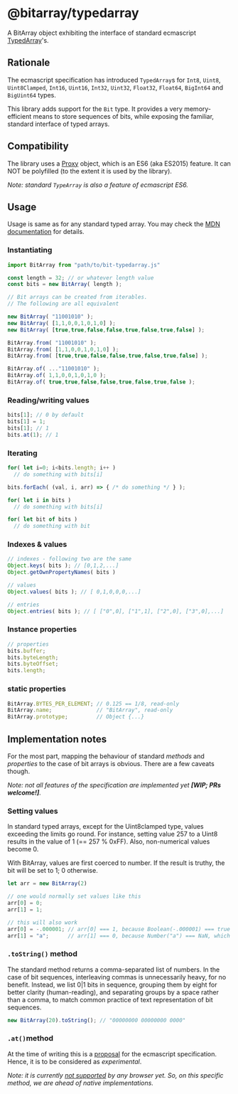 # @bitarray/typedarray

A BitArray object exhibiting the interface of standard ecmascript [TypedArray](https://developer.mozilla.org/en-US/docs/Web/JavaScript/Reference/Global_Objects/TypedArray)'s.

## Rationale

The ecmascript specification has introduced `TypedArray`s for `Int8`, `Uint8`, `Uint8Clamped`, 
`Int16`, `Uint16`, `Int32`, `Uint32`, `Float32`, `Float64`, `BigInt64` and `BigUint64` types.

This library adds support for the `Bit` type. It provides a very memory-efficient means 
to store sequences of bits, while exposing the familiar, standard interface of typed arrays.

## Compatibility

The library uses a [Proxy](https://caniuse.com/?search=Proxy) object,
which is an ES6 (aka ES2015) feature. It can NOT be polyfilled (to the extent it is used by the library).

_Note: standard `TypeArray` is also a feature of ecmascript ES6._

## Usage

Usage is same as for any standard typed array. You may check the [MDN documentation](https://developer.mozilla.org/en-US/docs/Web/JavaScript/Reference/Global_Objects/TypedArray)
for details.

### Instantiating

```javascript
import BitArray from "path/to/bit-typedarray.js"

const length = 32; // or whatever length value
const bits = new BitArray( length );

// Bit arrays can be created from iterables.
// The following are all equivalent

new BitArray( "11001010" );
new BitArray( [1,1,0,0,1,0,1,0] );
new BitArray( [true,true,false,false,true,false,true,false] );

BitArray.from( "11001010" );
BitArray.from( [1,1,0,0,1,0,1,0] );
BitArray.from( [true,true,false,false,true,false,true,false] );

BitArray.of( ..."11001010" );
BitArray.of( 1,1,0,0,1,0,1,0 );
BitArray.of( true,true,false,false,true,false,true,false );
```

### Reading/writing values
```javascript
bits[1]; // 0 by default
bits[1] = 1; 
bits[1]; // 1
bits.at(1); // 1

```

### Iterating
```javascript
for( let i=0; i<bits.length; i++ ) 
  // do something with bits[i]

bits.forEach( (val, i, arr) => { /* do something */ } );

for( let i in bits ) 
  // do something with bits[i]

for( let bit of bits ) 
  // do something with bit
```

### Indexes & values

```javascript
// indexes - following two are the same
Object.keys( bits ); // [0,1,2,...]
Object.getOwnPropertyNames( bits )

// values
Object.values( bits ); // [ 0,1,0,0,0,...]

// entries
Object.entries( bits ); // [ ["0",0], ["1",1], ["2",0], ["3",0],...]
```

### Instance properties

```javascript
// properties
bits.buffer;
bits.byteLength;
bits.byteOffset;
bits.length;

```

### static properties

```javascript
BitArray.BYTES_PER_ELEMENT; // 0.125 == 1/8, read-only
BitArray.name;              // "BitArray", read-only
BitArray.prototype;         // Object {...}
```

## Implementation notes

For the most part, mapping the behaviour of standard _methods_ and _properties_ 
to the case of bit arrays is obvious. There are a few caveats though.

_Note: not all features of the specification are implemented yet **[WIP; PRs welcome!]**._

### Setting values

In standard typed arrays, except for the Uint8clamped type, values exceeding the limits go round. 
For instance, setting value 257 to a Uint8 results in the value of 1 (== 257 % 0xFF). 
Also, non-numerical values become 0.

With BitArray, values are first coerced to number. If the result is truthy, the bit will be set to 1; 0 otherwise.

```javascript
let arr = new BitArray(2)

// one would normally set values like this
arr[0] = 0;
arr[1] = 1;

// this will also work
arr[0] = -.000001; // arr[0] === 1, because Boolean(-.000001) === true
arr[1] = "a";      // arr[1] === 0, because Number("a") === NaN, which is falsy
```

### `.toString()` method

The standard method returns a comma-separated list of numbers. In the case of bit sequences, 
interleaving commas is unnecessarily heavy, for no benefit. Instead, we list 0|1 bits in sequence,
grouping them by eight for better clarity (human-reading), and separating groups by a space
rather than a comma, to match common practice of text representation of bit sequences.

```javascript
new BitArray(20).toString(); // "00000000 00000000 0000"
```

### `.at()`method

At the time of writing this is a [proposal](https://tc39.es/proposal-relative-indexing-method/#sec-%typedarray.prototype%-additions)
for the ecmascript specification. Hence, it is to be considered as _experimental_.

_Note: it is currently [not supported](https://developer.mozilla.org/en-US/docs/Web/JavaScript/Reference/Global_Objects/TypedArray/at#browser_compatibility) 
by any browser yet. So, on this specific method, we are ahead of native implementations._
